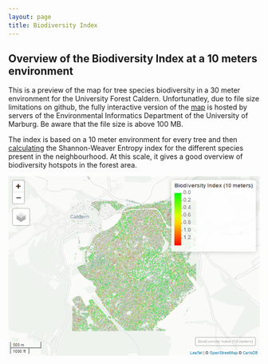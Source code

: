 ```yaml
---
layout: page
title: Biodiversity Index
---
```



Overview of the Biodiversity Index at a 10 meters environment
-------------------------------------------------------------

This is a preview of the map for tree species biodiversity in a 30 meter
environment for the University Forest Caldern. Unfortunatley, due to
file size limitations on github, the fully interactive version of the
[map](http://seminar.environmentalinformatics-marburg.de/Seminar_RS/biodiversity10.html)
is hosted by servers of the Environmental Informatics Department of the
University of Marburg. Be aware that the file size is above 100 MB.

The index is based on a 10 meter environment for every tree and then
[calculating](https://github.com/goergen95/mof_caldern/blob/master/src/011_structure_values.R#L173)
the Shannon-Weaver Entropy index for the different species present in
the neighbourhood. At this scale, it gives a good overview of
biodiversity hotspots in the forest area.

<img src="biodiversity10_files/figure-markdown_strict/unnamed-chunk-1-1.png" class="image" alt="Map Preview"
	title="Map Preview"/>




